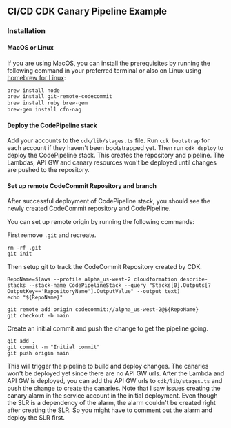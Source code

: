 ## CI/CD CDK Canary Pipeline Example

### Installation

#### MacOS or Linux

If you are using MacOS, you can install the prerequisites by running the following command in your preferred terminal or also on Linux using [homebrew for Linux](https://docs.brew.sh/Homebrew-on-Linux):

```bash
brew install node
brew install git-remote-codecommit
brew install ruby brew-gem
brew-gem install cfn-nag
```

#### Deploy the CodePipeline stack

Add your accounts to the `cdk/lib/stages.ts` file. Run `cdk bootstrap` for each account if they haven't been bootstrapped yet. Then run `cdk deploy` to deploy the CodePipeline stack. This creates the repository and pipeline. The Lambdas, API GW and canary resources won't be deployed until changes are pushed to the repository.

#### Set up remote CodeCommit Repository and branch

After successful deployment of CodePipeline stack, you should see the newly created CodeCommit repository and CodePipeline.

You can set up remote origin by running the following commands:

First remove `.git` and recreate.
```
rm -rf .git
git init
```

Then setup git to track the CodeCommit Repository created by CDK.
```
RepoName=$(aws --profile alpha_us-west-2 cloudformation describe-stacks --stack-name CodePipelineStack --query "Stacks[0].Outputs[?OutputKey=='RepositoryName'].OutputValue" --output text)
echo "${RepoName}"

git remote add origin codecommit://alpha_us-west-2@${RepoName}
git checkout -b main
```

Create an initial commit and push the change to get the pipeline going.
```
git add .
git commit -m "Initial commit"
git push origin main
```

This will trigger the pipeline to build and deploy changes. The canaries won't be deployed yet since there are no API GW urls. After the Lambda and API GW is deployed, you can add the API GW urls to `cdk/lib/stages.ts` and push the change to create the canaries. Note that I saw issues creating the canary alarm in the service account in the initial deployment. Even though the SLR is a dependency of the alarm, the alarm couldn't be created right after creating the SLR. So you might have to comment out the alarm and deploy the SLR first.